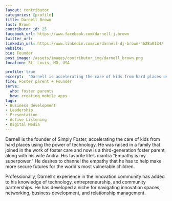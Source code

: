 ```yaml
---
layout: contributor
categories: [profile]
title: Darnell Brown
last: Brown
contributor_id: 25
facebook_url: https://www.facebook.com/darnell.j.brown
twitter_url: 
linkedin_url: https://www.linkedin.com/in/darnell-dj-brown-4b28a0134/
website: 
bio: Founder
post_image: /assets/images/contributor_img/darnell_brown.png
location: St. Louis, MO, USA

profile: true
excerpt:  "Darnell is accelerating the care of kids from hard places using the power of technology. Career Path: Foster parent + Founder"
fire: Foster parent + Founder
serve:
  who: foster parents
  how: creating mobile apps
tags:
- Business development
- Leadership
- Presentation
- Active Listening
- Digital Media
---
```

Darnell is the founder of Simply Foster, accelerating the care of kids from hard places using the power of technology. He was raised in a family that joined in the work of foster care and now is a third-generation foster parent, along with his wife Anitra. His favorite life’s mantra “Empathy is my superpower.” He desires to channel the empathy that he has to help make more secure futures for the world's most vulnerable children.

Professionally, Darnell’s experience in the innovation community has added to his knowledge of technology, entrepreneurship, and community partnerships. He has developed a niche for navigating innovation spaces, networking, business development, and relationship management.

